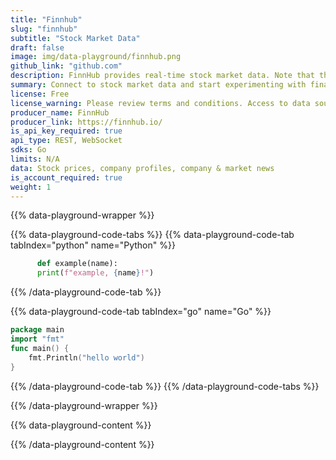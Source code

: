 ```yaml
---
title: "Finnhub"
slug: "finnhub"
subtitle: "Stock Market Data"
draft: false
image: img/data-playground/finnhub.png
github_link: "github.com"
description: FinnHub provides real-time stock market data. Note that the stock market is closed during certain times of days and days of the week.
summary: Connect to stock market data and start experimenting with financial models and apps.
license: Free
license_warning: Please review terms and conditions. Access to data sources can change.
producer_name: FinnHub
producer_link: https://finnhub.io/
is_api_key_required: true
api_type: REST, WebSocket
sdks: Go
limits: N/A
data: Stock prices, company profiles, company & market news
is_account_required: true
weight: 1
---
```


{{% data-playground-wrapper %}}

{{% data-playground-code-tabs %}}
{{% data-playground-code-tab tabIndex="python" name="Python"  %}}

```python
      def example(name):
      print(f"example, {name}!")
```

{{% /data-playground-code-tab %}}

{{% data-playground-code-tab tabIndex="go" name="Go"  %}}

```go {linenos=table,hl_lines=[1,"3-4"]}
package main
import "fmt"
func main() {
    fmt.Println("hello world")
}
```

{{% /data-playground-code-tab %}}
{{% /data-playground-code-tabs %}}

{{% /data-playground-wrapper %}}

{{% data-playground-content %}}

<!-- Add content for data playground here, including a table for data products if available -->

{{% /data-playground-content %}}
